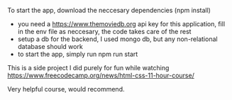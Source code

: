 To start the app, download the neccesary dependencies (npm install)
- you need a https://www.themoviedb.org api key for this application, fill in the env file as neccesary, the code takes care of the rest
- setup a db for the backend, I used mongo db, but any non-relational database should work
- to start the app, simply run npm run start

This is a side project I did purely for fun while watching https://www.freecodecamp.org/news/html-css-11-hour-course/

Very helpful course, would recommend.